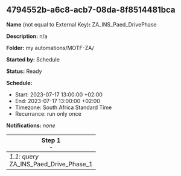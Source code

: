 ## 4794552b-a6c8-acb7-08da-8f8514481bca

**Name** (not equal to External Key)**:** ZA_INS_Paed_DrivePhase

**Description:** n/a

**Folder:** my automations/MOTF-ZA/

**Started by:** Schedule

**Status:** Ready

**Schedule:**

* Start: 2023-07-17 13:00:00 +02:00
* End: 2023-07-17 13:00:00 +02:00
* Timezone: South Africa Standard Time
* Recurrance: run only once

**Notifications:** _none_


| Step 1<br>_<small>-</small>_ |
| --- |
| _1.1: query_<br>ZA_INS_Paed_Drive_Phase_1 |
